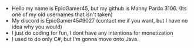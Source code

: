 - Hello my name is EpicGamer45, but my github is Manny Pardo 3106. (Its one of my old usernames that isn't taken)
- My discord is EpicGamer45#9027 (contact me if you want, but I have no idea why you would)
- I just do coding for fun, I dont have any intentions for monetization
- I used to do only C#, but I'm gonna move onto Java.
